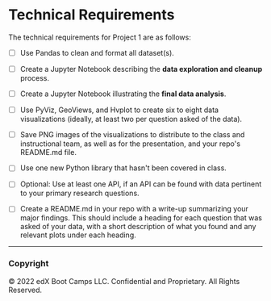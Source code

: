# Technical Requirements

The technical requirements for Project 1 are as follows:

* [ ] Use Pandas to clean and format all dataset(s).

* [ ] Create a Jupyter Notebook describing the **data exploration and cleanup** process.

* [ ] Create a Jupyter Notebook illustrating the **final data analysis**.

* [ ] Use PyViz, GeoViews, and Hvplot to create six to eight data visualizations (ideally, at least two per question asked of the data).

* [ ] Save PNG images of the visualizations to distribute to the class and instructional team, as well as for the presentation, and your repo's README.md file.

* [ ] Use one new Python library that hasn't been covered in class.

* [ ] Optional: Use at least one API, if an API can be found with data pertinent to your primary research questions.

* [ ] Create a README.md in your repo with a write-up summarizing your major findings. This should include a heading for each question that was asked of your data, with a short description of what you found and any relevant plots under each heading.

- - -

### Copyright

© 2022 edX Boot Camps LLC. Confidential and Proprietary. All Rights Reserved.
